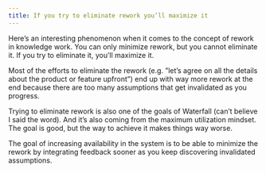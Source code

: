 ```yaml
---
title: If you try to eliminate rework you’ll maximize it
---
```


Here’s an interesting phenomenon when it comes to the concept of rework in knowledge work.
You can only minimize rework, but you cannot eliminate it. If you try to eliminate it, you’ll maximize it.

Most of the efforts to eliminate the rework (e.g. ”let’s agree on all the details about the product or feature upfront”) end up with way more rework at the end because there are too many assumptions that get invalidated as you progress.

Trying to eliminate rework is also one of the goals of Waterfall (can’t believe I said the word). And it’s also coming from the maximum utilization mindset. The goal is good, but the way to achieve it makes things way worse.

The goal of increasing availability in the system is to be able to minimize the rework by integrating feedback sooner as you keep discovering invalidated assumptions.
